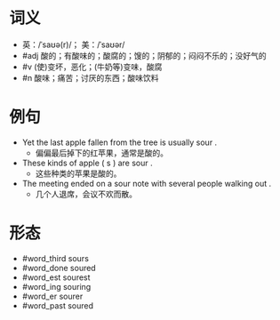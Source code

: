 # 词义
- 英：/ˈsaʊə(r)/； 美：/ˈsaʊər/
- #adj 酸的；有酸味的；酸腐的；馊的；阴郁的；闷闷不乐的；没好气的
- #v (使)变坏，恶化；(牛奶等)变味，酸腐
- #n 酸味；痛苦；讨厌的东西；酸味饮料
# 例句
- Yet the last apple fallen from the tree is usually sour .
	- 偏偏最后掉下的红苹果，通常是酸的。
- These kinds of apple ( s ) are sour .
	- 这些种类的苹果是酸的。
- The meeting ended on a sour note with several people walking out .
	- 几个人退席，会议不欢而散。
# 形态
- #word_third sours
- #word_done soured
- #word_est sourest
- #word_ing souring
- #word_er sourer
- #word_past soured
